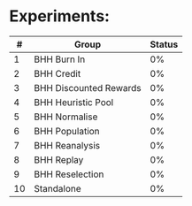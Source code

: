 # Experiments:

| #   | Group                  | Status |
| --- | ---------------------- | ------ |
| 1   | BHH Burn In            | 0%     |
| 2   | BHH Credit             | 0%     |
| 3   | BHH Discounted Rewards | 0%     |
| 4   | BHH Heuristic Pool     | 0%     |
| 5   | BHH Normalise          | 0%     |
| 6   | BHH Population         | 0%     |
| 7   | BHH Reanalysis         | 0%     |
| 8   | BHH Replay             | 0%     |
| 9   | BHH Reselection        | 0%     |
| 10  | Standalone             | 0%     |
